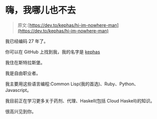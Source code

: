 # 嗨，我哪儿也不去

> 原文:[https://dev.to/kephas/hi-im-nowhere-man](https://dev.to/kephas/hi-im-nowhere-man)

我已经编码 27 年了。

你可以在 GitHub 上找到我，我的名字是 [kephas](https://github.com/kephas)

我住在斯特拉斯堡。

我是自由职业者。

我主要用这些语言编程:Common Lisp(我的首选)、Ruby、Python、Javascript。

我目前正在学习更多关于药剂、代理、Haskell(包括 Cloud Haskell)的知识。

很高兴见到你。